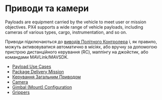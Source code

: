 # Приводи та камери

Payloads are equipment carried by the vehicle to meet user or mission objectives. PX4 supports a wide range of vehicle payloads, including cameras of various types, cargo, instrumentation, and so on.

Приводи підключаються до [виводів Політного Контролера](../getting_started/px4_basic_concepts.md#outputs-motors-servos-actuators) і, як правило, можуть активовуватися автоматично в місіях, або вручну за допомогою пристрою дистанційного керування (RC), маппінгу на джойстик, або командами MAVLink/MAVSDK.

- [Payload Use Cases](../payloads/use_cases.md)
- [Package Delivery Mission](../flying/package_delivery_mission.md)
- [Керування Загальним Приводом](../payloads/generic_actuator_control.md)
- [Camera](../peripherals/camera.md)
- [Gimbal \(Mount\) Configuration](../advanced/gimbal_control.md)
- [Grippers](../peripherals/gripper.md)
